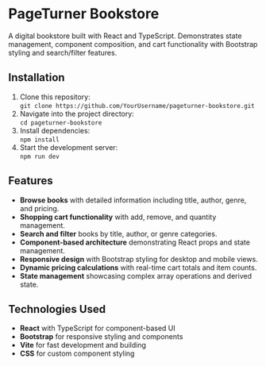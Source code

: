 # PageTurner Bookstore
A digital bookstore built with React and TypeScript. Demonstrates state management, component composition, and cart functionality with Bootstrap styling and search/filter features.

## Installation
1. Clone this repository:  
   `git clone https://github.com/YourUsername/pageturner-bookstore.git`
2. Navigate into the project directory:  
   `cd pageturner-bookstore`
3. Install dependencies:  
   `npm install`
4. Start the development server:  
   `npm run dev`

## Features
- **Browse books** with detailed information including title, author, genre, and pricing.
- **Shopping cart functionality** with add, remove, and quantity management.
- **Search and filter** books by title, author, or genre categories.
- **Component-based architecture** demonstrating React props and state management.
- **Responsive design** with Bootstrap styling for desktop and mobile views.
- **Dynamic pricing calculations** with real-time cart totals and item counts.
- **State management** showcasing complex array operations and derived state.

## Technologies Used
- **React** with TypeScript for component-based UI
- **Bootstrap** for responsive styling and components
- **Vite** for fast development and building
- **CSS** for custom component styling
